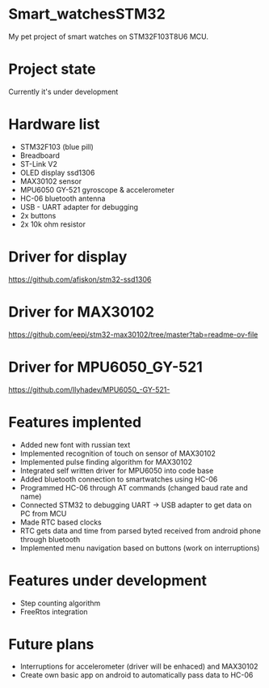# Smart_watchesSTM32
My pet project of smart watches on STM32F103T8U6 MCU.

# Project state
Currently it's under development
# Hardware list
- STM32F103 (blue pill)
- Breadboard
- ST-Link V2
- OLED display ssd1306
- MAX30102 sensor
- MPU6050 GY-521 gyroscope & accelerometer
- HC-06 bluetooth antenna
- USB - UART adapter for debugging
- 2x buttons
- 2x 10k ohm resistor
# Driver for display
https://github.com/afiskon/stm32-ssd1306

# Driver for MAX30102
https://github.com/eepj/stm32-max30102/tree/master?tab=readme-ov-file

# Driver for MPU6050_GY-521
https://github.com/Ilyhadev/MPU6050_-GY-521-

# Features implented
- Added new font with russian text
- Implemented recognition of touch on sensor of MAX30102
- Implemented pulse finding algorithm for MAX30102
- Integrated self written driver for MPU6050 into code base
- Added bluetooth connection to smartwatches using HC-06
- Programmed HC-06 through AT commands (changed baud rate and name)
- Connected STM32 to debugging UART -> USB adapter to get data on PC from MCU
- Made RTC based clocks
- RTC gets data and time from parsed byted received from android phone through bluetooth
- Implemented menu navigation based on buttons (work on interruptions)

# Features under development
- Step counting algorithm
- FreeRtos integration

# Future plans
- Interruptions for accelerometer (driver will be enhaced) and MAX30102
- Create own basic app on android to automatically pass data to HC-06
